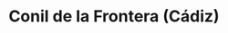 ---
title: Conil de la Frontera (Cádiz)
url: /conil-de-la-frontera-cadiz/
latitude: 36.286
longitude: -6.08
---